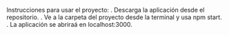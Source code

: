 
Instrucciones para usar el proyecto:
. Descarga la aplicación desde el repositorio.
. Ve a la carpeta del proyecto desde la terminal y usa npm start.
. La aplicación se abriraá en localhost:3000.